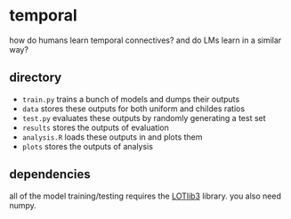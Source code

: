 # temporal
how do humans learn temporal connectives? and do LMs learn in a similar way?

## directory
* `train.py` trains a bunch of models and dumps their outputs
* `data` stores these outputs for both uniform and childes ratios
* `test.py` evaluates these outputs by randomly generating a test set
* `results` stores the outputs of evaluation
* `analysis.R` loads these outputs in and plots them
* `plots` stores the outputs of analysis

## dependencies
all of the model training/testing requires the [LOTlib3](https://github.com/piantado/LOTlib3/) library. you also need numpy.